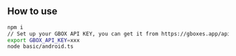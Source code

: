 ## How to use

```bash
npm i
// Set up your GBOX API KEY, you can get it from https://gboxes.app/api-keys
export GBOX_API_KEY=xxx
node basic/android.ts
```